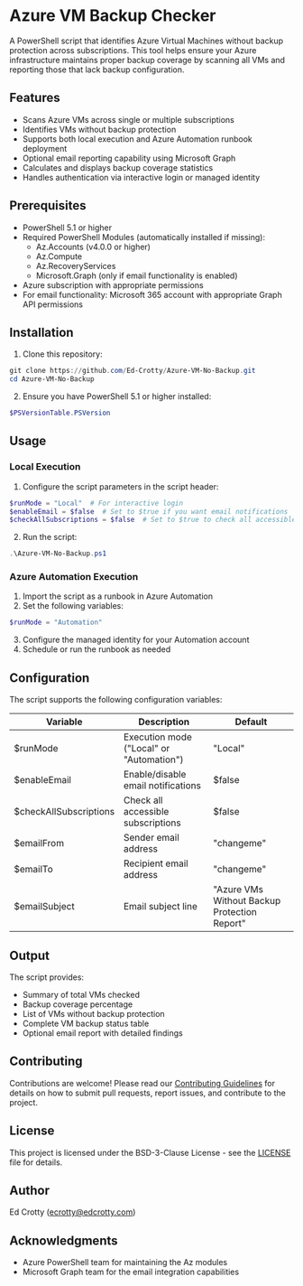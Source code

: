 # Azure VM Backup Checker

A PowerShell script that identifies Azure Virtual Machines without backup protection across subscriptions. This tool helps ensure your Azure infrastructure maintains proper backup coverage by scanning all VMs and reporting those that lack backup configuration.

## Features

- Scans Azure VMs across single or multiple subscriptions
- Identifies VMs without backup protection
- Supports both local execution and Azure Automation runbook deployment
- Optional email reporting capability using Microsoft Graph
- Calculates and displays backup coverage statistics
- Handles authentication via interactive login or managed identity

## Prerequisites

- PowerShell 5.1 or higher
- Required PowerShell Modules (automatically installed if missing):
  - Az.Accounts (v4.0.0 or higher)
  - Az.Compute
  - Az.RecoveryServices
  - Microsoft.Graph (only if email functionality is enabled)
- Azure subscription with appropriate permissions
- For email functionality: Microsoft 365 account with appropriate Graph API permissions

## Installation

1. Clone this repository:
```powershell
git clone https://github.com/Ed-Crotty/Azure-VM-No-Backup.git
cd Azure-VM-No-Backup
```

2. Ensure you have PowerShell 5.1 or higher installed:
```powershell
$PSVersionTable.PSVersion
```

## Usage

### Local Execution

1. Configure the script parameters in the script header:
```powershell
$runMode = "Local"  # For interactive login
$enableEmail = $false  # Set to $true if you want email notifications
$checkAllSubscriptions = $false  # Set to $true to check all accessible subscriptions
```

2. Run the script:
```powershell
.\Azure-VM-No-Backup.ps1
```

### Azure Automation Execution

1. Import the script as a runbook in Azure Automation
2. Set the following variables:
```powershell
$runMode = "Automation"
```

3. Configure the managed identity for your Automation account
4. Schedule or run the runbook as needed

## Configuration

The script supports the following configuration variables:

| Variable | Description | Default |
|----------|-------------|---------|
| $runMode | Execution mode ("Local" or "Automation") | "Local" |
| $enableEmail | Enable/disable email notifications | $false |
| $checkAllSubscriptions | Check all accessible subscriptions | $false |
| $emailFrom | Sender email address | "changeme" |
| $emailTo | Recipient email address | "changeme" |
| $emailSubject | Email subject line | "Azure VMs Without Backup Protection Report" |

## Output

The script provides:
- Summary of total VMs checked
- Backup coverage percentage
- List of VMs without backup protection
- Complete VM backup status table
- Optional email report with detailed findings

## Contributing

Contributions are welcome! Please read our [Contributing Guidelines](CONTRIBUTING.md) for details on how to submit pull requests, report issues, and contribute to the project.

## License

This project is licensed under the BSD-3-Clause License - see the [LICENSE](LICENSE) file for details.

## Author

Ed Crotty (ecrotty@edcrotty.com)

## Acknowledgments

- Azure PowerShell team for maintaining the Az modules
- Microsoft Graph team for the email integration capabilities
